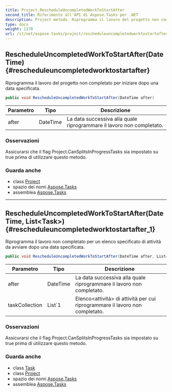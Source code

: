 ```yaml
---
title: Project.RescheduleUncompletedWorkToStartAfter
second_title: Riferimento all'API di Aspose.Tasks per .NET
description: Project metodo. Riprogramma il lavoro del progetto non completato per iniziare dopo una data specificata.
type: docs
weight: 1170
url: /it/net/aspose.tasks/project/rescheduleuncompletedworktostartafter/
---
```

## RescheduleUncompletedWorkToStartAfter(DateTime) {#rescheduleuncompletedworktostartafter}

Riprogramma il lavoro del progetto non completato per iniziare dopo una data specificata.

```csharp
public void RescheduleUncompletedWorkToStartAfter(DateTime after)
```

| Parametro | Tipo | Descrizione |
| --- | --- | --- |
| after | DateTime | La data successiva alla quale riprogrammare il lavoro non completato. |

### Osservazioni

Assicurarsi che il flag Project.CanSplitsInProgressTasks sia impostato su true prima di utilizzare questo metodo.

### Guarda anche

* class [Project](../)
* spazio dei nomi [Aspose.Tasks](../../project/)
* assemblea [Aspose.Tasks](../../../)

---

## RescheduleUncompletedWorkToStartAfter(DateTime, List&lt;Task&gt;) {#rescheduleuncompletedworktostartafter_1}

Riprogramma il lavoro non completato per un elenco specificato di attività da avviare dopo una data specificata.

```csharp
public void RescheduleUncompletedWorkToStartAfter(DateTime after, List<Task> taskCollection)
```

| Parametro | Tipo | Descrizione |
| --- | --- | --- |
| after | DateTime | La data successiva alla quale riprogrammare il lavoro non completato. |
| taskCollection | List`1 | Elenco&lt;attività&gt; di attività per cui riprogrammare il lavoro non completato. |

### Osservazioni

Assicurarsi che il flag Project.CanSplitsInProgressTasks sia impostato su true prima di utilizzare questo metodo.

### Guarda anche

* class [Task](../../task/)
* class [Project](../)
* spazio dei nomi [Aspose.Tasks](../../project/)
* assemblea [Aspose.Tasks](../../../)


